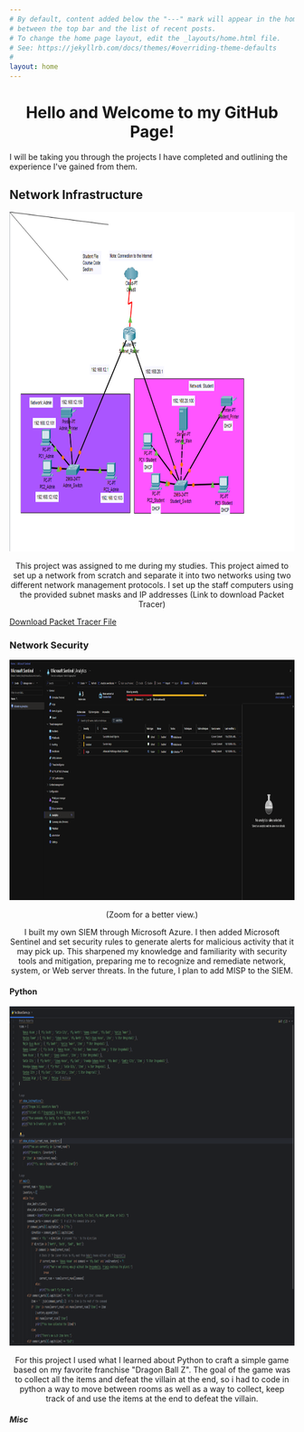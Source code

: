 ```yaml
---
# By default, content added below the "---" mark will appear in the home page
# between the top bar and the list of recent posts.
# To change the home page layout, edit the _layouts/home.html file.
# See: https://jekyllrb.com/docs/themes/#overriding-theme-defaults
#
layout: home
---
```

<h1 style="text-align: center;">Hello and Welcome to my GitHub Page!</h1>
<p> I will be taking you through the projects I have completed and outlining the experience I've gained from them. </p>

<h2> Network Infrastructure </h2>
<img src="Complete Network.png" height="600" width="2000">  
<p style="text-align: center;"> This project was assigned to me during my studies. This project aimed to set up a network from scratch and separate it into two networks using two different network management protocols. I set up the staff computers using the provided subnet masks and IP addresses (Link to download Packet Tracer) </p>
<a href="CYB 210 Module Five Activity Packet Tracer.pkt" download>
    Download Packet Tracer File
</a>
<h3> Network Security </h3>
<img src="SIEM.png" alt="My Image" height="425" width="3500">
<p style="text-align: center;"> (Zoom for a better view.) </p> 
<p style="text-align: center;"> I built my own SIEM through Microsoft Azure. I then added Microsoft Sentinel and set security rules to generate alerts for malicious activity that it may pick up. This sharpened my knowledge and familiarity with security tools and mitigation, preparing me to recognize and remediate network, system, or Web server threats. In the future, I plan to add MISP to the SIEM. </p>
<h4> Python </h4>
<img src="pycharm.png" height="600" width="2000"> 
<p style="text-align: center;"> For this project I used what I learned about Python to craft a simple game based on my favorite franchise "Dragon Ball Z". The goal of the game was to collect all the items and defeat the villain at the end, so i had to code in python a way to move between rooms as well as a way to collect, keep track of and use the items at the end to defeat the villain. </p>
<h5> Misc </h5>

